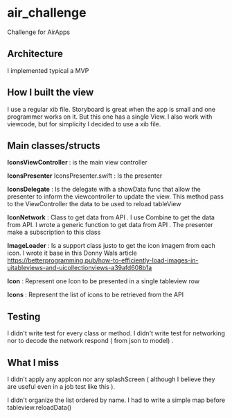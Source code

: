 # air_challenge
Challenge for AirApps

## Architecture
I implemented typical a MVP 

## How I built the view

I use a regular xib file. Storyboard is great when the app is small and one programmer works on it. But this one has a single View. I also work with viewcode, but for simplicity I decided to use a xib file.

## Main classes/structs

   <b>IconsViewController </b> : is the main view controller 
  
   <b>IconsPresenter</b> IconsPresenter.swift : Is the presenter 
  
   <b>IconsDelegate</b> : Is the delegate with a showData func that allow the presenter to inform the viewcontroller to update the view. This method pass to the ViewController the data to be used to reload tableView
  
   <b>IconNetwork</b> : Class to get data from API . I use Combine to get the data from API. I wrote a generic function to get data from API . The presenter make a subscription to this class
   
   <b> ImageLoader</b> : Is a support class justo to get the icon imagem from each icon. I wrote it base in this Donny Wals article https://betterprogramming.pub/how-to-efficiently-load-images-in-uitableviews-and-uicollectionviews-a39afd608b1a
  
  <b>Icon</b> : Represent one Icon to be presented in a single tableview row
  
  <b>Icons</b> : Represent the list of icons to be retrieved from the API
 
 
## Testing

I didn't write test for every class or method. I didn't write test for networking nor to decode the network respond ( from json to model) .

## What I miss

I didn't apply any appIcon nor any splashScreen ( although I believe they are useful even in a job test like this ).

I didn't organize the list ordered by name. I had to write a simple map before tableview.reloadData()

